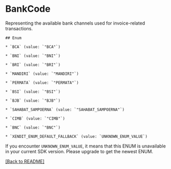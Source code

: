 # BankCode
Representing the available bank channels used for invoice-related transactions.

    ## Enum
    
    * `BCA` (value: `"BCA"`)
    
    * `BNI` (value: `"BNI"`)
    
    * `BRI` (value: `"BRI"`)
    
    * `MANDIRI` (value: `"MANDIRI"`)
    
    * `PERMATA` (value: `"PERMATA"`)
    
    * `BSI` (value: `"BSI"`)
    
    * `BJB` (value: `"BJB"`)
    
    * `SAHABAT_SAMPOERNA` (value: `"SAHABAT_SAMPOERNA"`)
    
    * `CIMB` (value: `"CIMB"`)
    
    * `BNC` (value: `"BNC"`)
    
    * `XENDIT_ENUM_DEFAULT_FALLBACK` (value: `UNKNOWN_ENUM_VALUE`)

If you encounter `UNKNOWN_ENUM_VALUE`, it means that this ENUM is unavailable in your current SDK version. Please upgrade to get the newest ENUM.

[[Back to README]](../../README.md)



